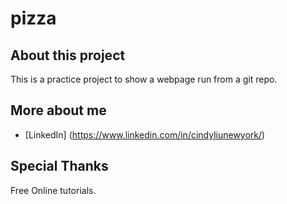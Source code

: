 # pizza

## About this project
This is a practice project to show a webpage run from a git repo. 

## More about me
* [LinkedIn] (https://www.linkedin.com/in/cindyliunewyork/)

## Special Thanks
Free Online tutorials. 
